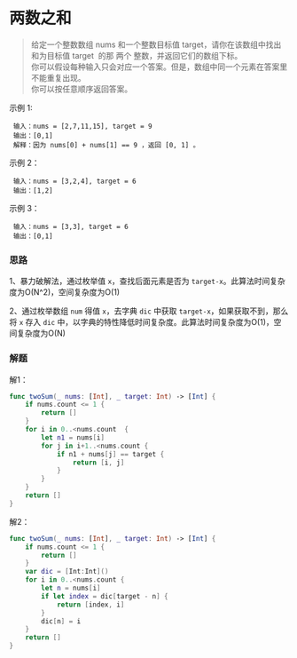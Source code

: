 
# 两数之和


> 给定一个整数数组 nums 和一个整数目标值 target，请你在该数组中找出 和为目标值 target  的那 两个 整数，并返回它们的数组下标。<br>
你可以假设每种输入只会对应一个答案。但是，数组中同一个元素在答案里不能重复出现。<br>
你可以按任意顺序返回答案。<br>

示例 1:
``` 
 输入：nums = [2,7,11,15], target = 9
 输出：[0,1]
 解释：因为 nums[0] + nums[1] == 9 ，返回 [0, 1] 。
```

示例 2：
```
 输入：nums = [3,2,4], target = 6
 输出：[1,2]
```

示例 3：
```
 输入：nums = [3,3], target = 6
 输出：[0,1]
```

### 思路

1、暴力破解法，通过枚举值 `x`，查找后面元素是否为 `target-x`。此算法时间复杂度为O(N^2)，空间复杂度为O(1)

2、通过枚举数组 `num` 得值 `x`，去字典 `dic` 中获取 `target-x`，如果获取不到，那么将 `x` 存入 `dic` 中，以字典的特性降低时间复杂度。此算法时间复杂度为O(1)，空间复杂度为O(N)

### 解题

解1：
```Swift
func twoSum(_ nums: [Int], _ target: Int) -> [Int] {
    if nums.count <= 1 {
        return []
    }
    for i in 0..<nums.count  {
        let n1 = nums[i]
        for j in i+1..<nums.count {
            if n1 + nums[j] == target {
                return [i, j]
            }
        }
    }
    return []
}
```

解2：
```swift
func twoSum(_ nums: [Int], _ target: Int) -> [Int] {
    if nums.count <= 1 {
        return []
    }
    var dic = [Int:Int]()
    for i in 0..<nums.count {
        let n = nums[i]
        if let index = dic[target - n] {
            return [index, i]
        }
        dic[n] = i
    }
    return []
}
```
